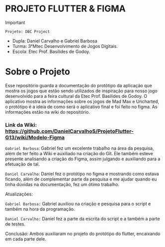 # PROJETO FLUTTER & FIGMA

>[!Important]
 > `Projeto: DBC Project`
>- Dupla: Daniel Carvalho e Gabriel Barbosa
>- Turma: 3°Mtec Desenvolvimento de Jogos Digitais.
>- Escola: Etec Prof. Basilides de Godoy.

# Sobre o Projeto
Esse repositório guarda a documentação do protótipo da aplicação que mostra os jogos que estão sendo utilizados de inspiração para nosso jogo desenvolvido para a feira cultural da Etec Prof. Basilides de Godoy. O aplicativo mostra as informações sobre os jogos de Mad Max e Uncharted, o protótipo é a ideia de como será o aplicativo final e foi feito no figma. As informações estão na wiki do repositório.<br>

### Link da Wiki: https://github.com/DanielCarvalhoS/ProjetoFlutter-G13/wiki/Modelo-Figma

`Gabriel Barbosa`: Gabriel fez um excelente trabalho na área da pesquisa, além de ter feito a Wiki e auxiliado na criação do Git. Ele também esteve presente analisando a criação do Figma, assim julgando e auxiliando para a efetuação de tal.

`Daniel Carvalho`: Daniel fez o protótipo no figma e mostrando como estava ficando, além de complementar parte da pesquisa e me ajudar quando eu tinha dúvidas na documentação, fez um ótimo trabalho.

Atualizações:

`Gabriel Barbosa:` Gabriel auxiliou na criação e pesquisa para o script e também na hora da programação.

`Daniel Carvalho:` Daniel fez a parte da escrita do script e a também a parte de testes.

Conclusão: Ambos auxiliaram no projeto do protótipo do flutter, encaixando em cada parte dele.
